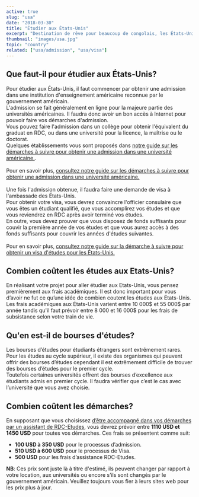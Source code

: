 ```yaml
---
active: true
slug: "usa"
date: "2018-03-30"
title: "Étudier aux États-Unis"
excerpt: "Destination de rêve pour beaucoup de congolais, les États-Unis d‘Amérique est le pays qui accueille le plus d’étudiants étrangers au monde. Étudier aux États-Unis vous donne accès aux meilleures universités du monde et vous offrent des très bonnes opportunités de carrière."
thumbnail: "images/usa.jpg"
topic: "country"
related: ["usa/admission", "usa/visa"]
---
```


## Que faut-il pour étudier aux États-Unis?

Pour étudier aux États-Unis, il faut commencer par obtenir une admission dans une institution d'enseignement américaine reconnue par le gouvernement américain.\
L'admission se fait généralement en ligne pour la majeure partie des universités américaines. Il faudra donc avoir un bon accès à Internet pour pouvoir faire vos démarches d'admission.\
Vous pouvez faire l'admission dans un collège pour obtenir l'équivalent du graduat en RDC, ou dans une université pour la licence, la maîtrise ou le doctorat.\
Quelques établissements vous sont proposés dans [notre guide sur les démarches à suivre pour obtenir une admission dans une université américaine.](/guides/usa/admission).
\
\
Pour en savoir plus, [consultez notre guide sur les démarches à suivre pour obtenir une admission dans une université américaine.](/guides/usa/admission)
\
\
Une fois l'admission obtenue, il faudra faire une demande de visa à l'ambassade des États-Unis.\
Pour obtenir votre visa, vous devrez convaincre l'officier consulaire que vous êtes un étudiant qualifié, que vous accomplirez vos études et que vous reviendrez en RDC après avoir terminé vos études.\
En outre, vous devez prouver que vous disposez de fonds suffisants pour couvir la première année de vos études et que vous aurez accès à des fonds suffisants pour couvrir les années d'études suivantes.
\
\
Pour en savoir plus, [consultez notre guide sur la démarche à suivre pour obtenir un visa d'études pour les États-Unis.](/guides/usa/visa)

## Combien coûtent les études aux Etats-Unis?

En réalisant votre projet pour aller étudier aux Etats-Unis, vous pensez premièrement aux frais académiques.
Il est donc important pour vous d’avoir ne fut ce qu’une idée de combien coutent les études aux Etats-Unis.\
Les frais académiques aux États-Unis varient entre 10 000$ et 55 000$ par année tandis qu'il faut prévoir entre 8 000 et 16 000$ pour les frais de subsistance selon votre train de vie.

## Qu'en est-il de bourses d'études?

Les bourses d’études pour étudiants étrangers sont extrêmement rares.
Pour les études au cycle supérieur, il existe des organismes qui peuvent offrir des bourses d’études cependant il est extrêmement difficile de trouver des bourses d’études pour le premier cycle.\
Toutefois certaines universités offrent des bourses d’excellence aux étudiants admis en premier cycle. Il faudra vérifier que c’est le cas avec l’université que vous avez choisie.

## Combien coûtent les démarches?

En supposant que vous choisissez [d’être accompagné dans vos démarches par un assistant de RDC-Etudes](/accompagnement), vous devrez prévoir entre **1110 USD et 1450 USD** pour toutes vos démarches.
Ces frais se présentent comme suit:

* **100 USD à 350 USD** pour le processus d’admission.
* **510 USD à 600 USD** pour le processus de Visa.
* **500 USD** pour les frais d’assistance RDC-Etudes.

**NB**: Ces prix sont juste là à titre d'estimé, ils peuvent changer par rapport à votre location, aux universités ou encore s’ils sont changés par le gouvernement américain. Veuillez toujours vous fier à leurs sites web pour les prix plus à jour.
